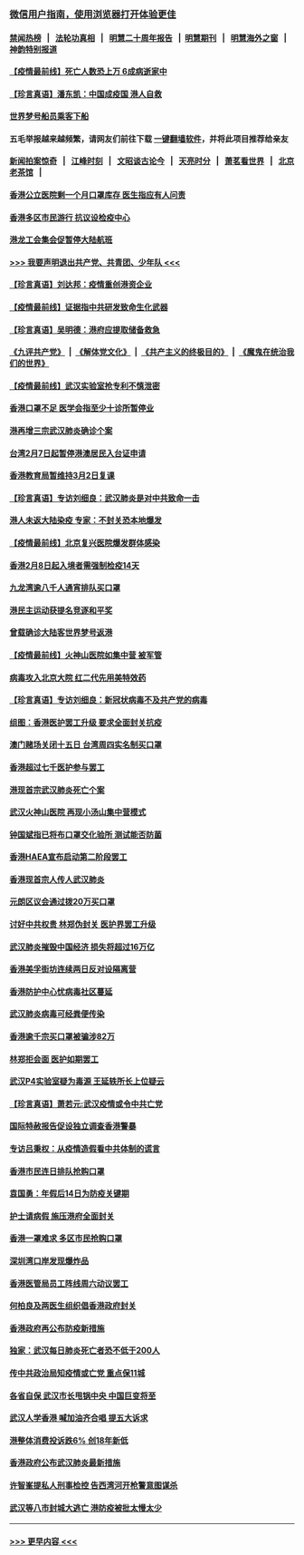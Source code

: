 ### [微信用户指南，使用浏览器打开体验更佳](https://github.com/gfw-breaker/banned-news1/blob/master/indexes/wechat-guide.md?t=0)
#### [禁闻热榜](热点新闻.md?t=0)  &nbsp;&nbsp;|&nbsp;&nbsp; [法轮功真相](https://github.com/gfw-breaker/truth/blob/master/README.md?t=0) &nbsp;&nbsp;|&nbsp;&nbsp; [明慧二十周年报告](https://github.com/gfw-breaker/mh-reports/blob/master/README.md?t=0) &nbsp;&nbsp;|&nbsp;&nbsp;[明慧期刊](https://github.com/gfw-breaker/mh-qikan) &nbsp;&nbsp;|&nbsp;&nbsp; [明慧海外之窗](https://github.com/gfw-breaker/mh-news/blob/master/README.md?t=0) &nbsp;&nbsp;|&nbsp;&nbsp; [神韵特别报道](https://github.com/gfw-breaker/mh-news/blob/master/shenyun.md?t=0)
#### [【疫情最前线】死亡人数恐上万 6成病逝家中](../pages/nsc415/n11856687.md?t=02101744) 
#### [【珍言真语】潘东凯：中国成疫国 港人自救](../pages/nsc415/n11856962.md?t=02101744) 
#### [世界梦号船员乘客下船](../pages/nsc415/n11856883.md?t=02101744) 
#### 五毛举报越来越频繁，请网友们前往下载 [一键翻墙软件](https://github.com/gfw-breaker/ssr-accounts)，并将此项目推荐给亲友
#### [新闻拍案惊奇](https://github.com/gfw-breaker/banned-news1/blob/master/pages/link4.md) &nbsp;&nbsp;|&nbsp;&nbsp; [江峰时刻](https://github.com/gfw-breaker/banned-news1/blob/master/pages/link4.md) &nbsp;&nbsp;|&nbsp;&nbsp; [文昭谈古论今](https://github.com/gfw-breaker/banned-news1/blob/master/pages/link4.md) &nbsp;&nbsp;|&nbsp;&nbsp; [天亮时分](https://github.com/gfw-breaker/banned-news1/blob/master/pages/link4.md) &nbsp;&nbsp;|&nbsp;&nbsp; [萧茗看世界](https://github.com/gfw-breaker/banned-news1/blob/master/pages/link4.md) &nbsp;&nbsp;|&nbsp;&nbsp; [北京老茶馆](https://github.com/gfw-breaker/banned-news1/blob/master/pages/link4.md) &nbsp;&nbsp;|&nbsp;&nbsp; 
#### [香港公立医院剩一个月口罩库存 医生指应有人问责](../pages/nsc415/n11856875.md?t=02101744) 
#### [香港多区市民游行 抗议设检疫中心](../pages/nsc415/n11856866.md?t=02101744) 
#### [港龙工会集会促暂停大陆航班](../pages/nsc415/n11856840.md?t=02101744) 
#### [>>> 我要声明退出共产党、共青团、少年队 <<<](https://github.com/begood0513/goodnews/blob/master/quit/letter.md) 
#### [【珍言真语】刘达邦：疫情重创港资企业](../pages/nsc415/n11854274.md?t=02101744) 
#### [【疫情最前线】证据指中共研发致命生化武器](../pages/nsc415/n11853087.md?t=02101744) 
#### [【珍言真语】吴明德：港府应提取储备救急](../pages/nsc415/n11852734.md?t=02101744) 
#### [《九评共产党》](https://github.com/begood0513/9ping.md/blob/master/README.md) &nbsp;|&nbsp; [《解体党文化》](../../../../jtdwh.md/blob/master/README.md)  &nbsp;|&nbsp; [《共产主义的终极目的》](../../../../gczydzjmd.md/blob/master/README.md) &nbsp;|&nbsp; [《魔鬼在统治我们的世界》](../../../../mgztzwmdsj.md/blob/master/README.md) 
#### [【疫情最前线】武汉实验室抢专利不慎泄密](../pages/nsc415/n11850310.md?t=02101744) 
#### [香港口罩不足 医学会指至少十诊所暂停业](../pages/nsc415/n11850301.md?t=02101744) 
#### [港再增三宗武汉肺炎确诊个案](../pages/nsc415/n11850328.md?t=02101744) 
#### [台湾2月7日起暂停港澳居民入台证申请](../pages/nsc415/n11850304.md?t=02101744) 
#### [香港教育局暂维持3月2日复课](../pages/nsc415/n11850260.md?t=02101744) 
#### [【珍言真语】专访刘细良：武汉肺炎是对中共致命一击](../pages/nsc415/n11849934.md?t=02101744) 
#### [港人未返大陆染疫 专家：不封关恐本地爆发](../pages/nsc415/n11848021.md?t=02101744) 
#### [【疫情最前线】北京复兴医院爆发群体感染](../pages/nsc415/n11847626.md?t=02101744) 
#### [香港2月8日起入境者需强制检疫14天](../pages/nsc415/n11847658.md?t=02101744) 
#### [九龙湾逾八千人通宵排队买口罩](../pages/nsc415/n11847647.md?t=02101744) 
#### [港民主运动获提名竞逐和平奖](../pages/nsc415/n11847633.md?t=02101744) 
#### [曾载确诊大陆客世界梦号返港](../pages/nsc415/n11847608.md?t=02101744) 
#### [【疫情最前线】火神山医院如集中营 被军管](../pages/nsc415/n11847524.md?t=02101744) 
#### [病毒攻入北京大院 红二代先用美特效药](../pages/nsc415/n11847427.md?t=02101744) 
#### [【珍言真语】专访刘细良：新冠状病毒不及共产党的病毒](../pages/nsc415/n11847164.md?t=02101744) 
#### [组图：香港医护罢工升级 要求全面封关抗疫](../pages/nsc415/n11844107.md?t=02101744) 
#### [澳门赌场关闭十五日 台湾周四实名制买口罩](../pages/nsc415/n11845083.md?t=02101744) 
#### [香港超过七千医护参与罢工](../pages/nsc415/n11845051.md?t=02101744) 
#### [港现首宗武汉肺炎死亡个案](../pages/nsc415/n11844998.md?t=02101744) 
#### [武汉火神山医院 再现小汤山集中营模式](../pages/nsc415/n11844763.md?t=02101744) 
#### [钟国斌指已将布口罩交化验所 测试能否防菌](../pages/nsc415/n11842783.md?t=02101744) 
#### [香港HAEA宣布启动第二阶段罢工](../pages/nsc415/n11842723.md?t=02101744) 
#### [香港现首宗人传人武汉肺炎](../pages/nsc415/n11842766.md?t=02101744) 
#### [元朗区议会通过拨20万买口罩](../pages/nsc415/n11842754.md?t=02101744) 
#### [讨好中共权贵 林郑伪封关 医护界罢工升级](../pages/nsc415/n11842359.md?t=02101744) 
#### [武汉肺炎摧毁中国经济 损失将超过16万亿](../pages/nsc415/n11839723.md?t=02101744) 
#### [香港美孚街坊连续两日反对设隔离营](../pages/nsc415/n11839962.md?t=02101744) 
#### [香港防护中心忧病毒社区蔓延](../pages/nsc415/n11839933.md?t=02101744) 
#### [武汉肺炎病毒可经粪便传染](../pages/nsc415/n11839939.md?t=02101744) 
#### [香港逾千宗买口罩被骗涉82万](../pages/nsc415/n11839914.md?t=02101744) 
#### [林郑拒会面 医护如期罢工](../pages/nsc415/n11839892.md?t=02101744) 
#### [武汉P4实验室疑为毒源 王延轶所长上位疑云](../pages/nsc415/n11835543.md?t=02101744) 
#### [【珍言真语】萧若元:武汉疫情或令中共亡党](../pages/nsc415/n11829394.md?t=02101744) 
#### [国际特赦报告促设独立调查香港警暴](../pages/nsc415/n11833845.md?t=02101744) 
#### [专访吕秉权：从疫情造假看中共体制的谎言](../pages/nsc415/n11833813.md?t=02101744) 
#### [香港市民连日排队抢购口罩](../pages/nsc415/n11833794.md?t=02101744) 
#### [袁国勇：年假后14日为防疫关键期](../pages/nsc415/n11831088.md?t=02101744) 
#### [护士请病假 施压港府全面封关](../pages/nsc415/n11831030.md?t=02101744) 
#### [香港一罩难求 多区市民抢购口罩](../pages/nsc415/n11831002.md?t=02101744) 
#### [深圳湾口岸发现爆炸品](../pages/nsc415/n11828802.md?t=02101744) 
#### [香港医管局员工阵线周六动议罢工](../pages/nsc415/n11828762.md?t=02101744) 
#### [何柏良及两医生组织倡香港政府封关](../pages/nsc415/n11828749.md?t=02101744) 
#### [香港政府再公布防疫新措施](../pages/nsc415/n11828716.md?t=02101744) 
#### [独家：武汉每日肺炎死亡者恐不低于200人](../pages/nsc415/n11828240.md?t=02101744) 
#### [传中共政治局知疫情或亡党 重点保11城](../pages/nsc415/n11828145.md?t=02101744) 
#### [各省自保 武汉市长甩锅中央 中国巨变将至](../pages/nsc415/n11828021.md?t=02101744) 
#### [武汉人学香港 喊加油齐合唱 提五大诉求](../pages/nsc415/n11827046.md?t=02101744) 
#### [港整体消费投诉跌6% 创18年新低](../pages/nsc415/n11817280.md?t=02101744) 
#### [香港政府公布武汉肺炎最新措施](../pages/nsc415/n11817152.md?t=02101744) 
#### [许智峯提私人刑事检控 告西湾河开枪警意图谋杀](../pages/nsc415/n11817132.md?t=02101744) 
#### [武汉等八市封城大逃亡 港防疫被批太慢太少](../pages/nsc415/n11817058.md?t=02101744) 

----
#### [ >>> 更早内容 <<< ](../indexes/nsc415-earlier.md)
